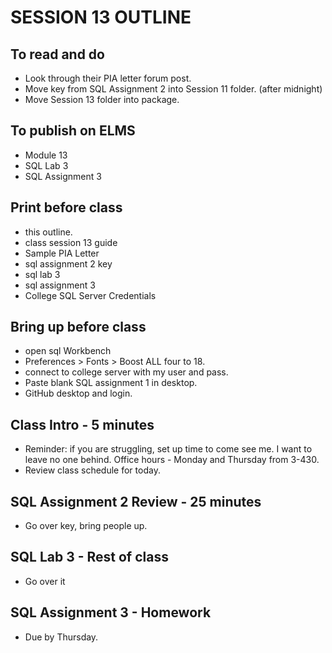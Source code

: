 # SESSION 13 OUTLINE

## To read and do
* Look through their PIA letter forum post.
* Move key from SQL Assignment 2 into Session 11 folder. (after midnight)
* Move Session 13 folder into package.    

## To publish on ELMS
* Module 13
* SQL Lab 3
* SQL Assignment 3

## Print before class
* this outline.
* class session 13 guide
* Sample PIA Letter
* sql assignment 2 key
* sql lab 3
* sql assignment 3
* College SQL Server Credentials

## Bring up before class
* open sql Workbench
* Preferences > Fonts > Boost ALL four to 18.
* connect to college server with my user and pass.
* Paste blank SQL assignment 1 in desktop.
* GitHub desktop and login.

## Class Intro - 5 minutes
* Reminder: if you are struggling, set up time to come see me.  I want to leave no one behind. Office hours - Monday and Thursday from 3-430.
* Review class schedule for today.

## SQL Assignment 2 Review - 25 minutes
* Go over key, bring people up.

## SQL Lab 3 - Rest of class
* Go over it

## SQL Assignment 3 - Homework
* Due by Thursday.
